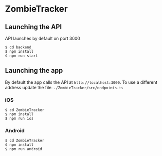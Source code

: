 # ZombieTracker

## Launching the API

API launches by default on port 3000

    $ cd backend
    $ npm install
    $ npm run start


## Launching the app

By default the app calls the API at `http://localhost:3000`. To use a different address
update the file: `./ZombieTracker/src/endpoints.ts`

### iOS
    $ cd ZombieTracker  
    $ npm install  
    $ npm run ios  

### Android

    $ cd ZombieTracker
    $ npm install
    $ npm run android



